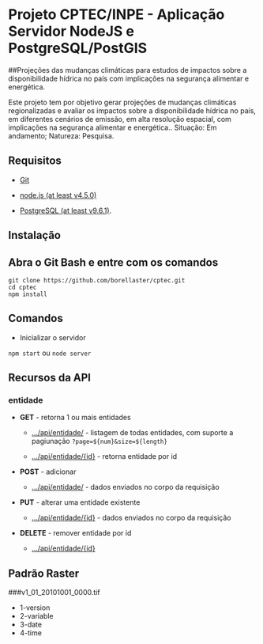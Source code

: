 # Projeto CPTEC/INPE - Aplicação Servidor NodeJS e PostgreSQL/PostGIS

##Projeções das mudanças climáticas para estudos de impactos sobre a disponibilidade hídrica no país com implicações na segurança alimentar e energética.

Este projeto tem por objetivo gerar projeções de mudanças climáticas regionalizadas e avaliar os impactos sobre a disponibilidade hídrica no país, em diferentes cenários de emissão, em alta resolução espacial, com implicações na segurança alimentar e energética.. 
Situação: Em andamento; Natureza: Pesquisa.


## Requisitos

* [Git](http://git-scm.com/)

* [node.js (at least v4.5.0)](http://nodejs.org/)
 
* [PostgreSQL (at least v9.6.1)](https://www.postgresql.org/download/).

## Instalação

Abra o Git Bash e entre com os comandos
-----------
```
git clone https://github.com/borellaster/cptec.git
cd cptec
npm install
```

## Comandos

* Inicializar o servidor

`npm start` ou `node server`

## Recursos da API

### entidade

* **GET** - retorna 1 ou mais entidades

  * [.../api/entidade/]() - listagem de todas entidades, com suporte a pagiunação `?page=${num}&size=${length}`

  * [.../api/entidade/{id}]() - retorna entidade por id

* **POST** - adicionar

  * [.../api/entidade/]() - dados enviados no corpo da requisição

* **PUT** - alterar uma entidade existente

  * [.../api/entidade/{id}]() - dados enviados no corpo da requisição

* **DELETE** - remover entidade por id

  * [.../api/entidade/{id}]() 


## Padrão Raster
###v1_01_20101001_0000.tif
* 1-version
* 2-variable
* 3-date
* 4-time